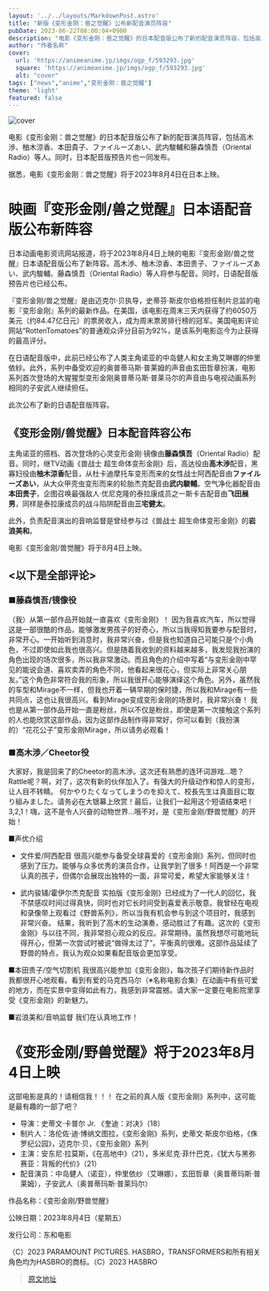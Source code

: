 ```yaml
---
layout: '../../layouts/MarkdownPost.astro'
title: "新版《变形金刚：兽之觉醒》公布新配音演员阵容"
pubDate: 2023-06-22T08:00:04+0900
description: "电影《变形金刚：兽之觉醒》的日本配音版公布了新的配音演员阵容，包括高木渉、柚木涼香、本田貴子、ファイルーズあい、武内駿輔和藤森慎吾（Oriental Radio）等人。"
author: "作者名称"
cover:
  url: 'https://animeanime.jp/imgs/ogp_f/593293.jpg'
  square: 'https://animeanime.jp/imgs/ogp_f/593293.jpg'
  alt: "cover"
tags: ["news","anime","变形金刚：兽之觉醒"]
theme: 'light'
featured: false
---
```


![cover](https://animeanime.jp/imgs/ogp_f/593293.jpg)

电影《变形金刚：兽之觉醒》的日本配音版公布了新的配音演员阵容，包括高木渉、柚木涼香、本田貴子、ファイルーズあい、武内駿輔和藤森慎吾（Oriental Radio）等人。同时，日本配音版预告片也一同发布。

据悉，电影《变形金刚：兽之觉醒》将于2023年8月4日在日本上映。

# 映画『变形金刚/兽之觉醒』日本语配音版公布新阵容

日本动画电影资讯网站报道，将于2023年8月4日上映的电影『变形金刚/兽之觉醒』日本语配音版公布了新阵容。高木渉、柚木涼香、本田贵子、ファイルーズあい、武内駿輔、藤森慎吾（Oriental Radio）等人将参与配音。同时，日语配音版预告片也已经公布。

『变形金刚/兽之觉醒』是由迈克尔·贝执导，史蒂芬·斯皮尔伯格担任制片总监的电影『变形金刚』系列的最新作品。在美国，该电影在周末三天内获得了约6050万美元（约84.47亿日元）的票房收入，成为周末票房排行榜的冠军。美国电影评论网站“RottenTomatoes”的普通观众评分目前为92%，是该系列电影迄今为止获得的最高评分。

在日语配音版中，此前已经公布了人类主角诺亚的中岛健人和女主角艾琳娜的仲里依紗。此外，系列中备受欢迎的奥普蒂马斯·普莱姆的声音由玄田哲章扮演，电影系列首次登场的大猩猩型变形金刚奥普蒂马斯·普莱马尔的声音由与电视动画系列相同的子安武人继续担任。

此次公布了新的日语配音版阵容。
## 《变形金刚/兽觉醒》日本配音阵容公布

主角诺亚的搭档、首次登场的心灵变形金刚·镜像由<b>藤森慎吾</b>（Oriental Radio）配音。同时，继TV动画《兽战士 超生命体变形金刚》后，高达役由<b>高木渉</b>配音，黑寡妇役由<b>柚木涼香</b>配音，从杜卡迪摩托车变形而来的女性战士阿西配音由<b>ファイルーズあい</b>，从大众甲壳虫变形而来的轮胎杰克配音由<b>武内駿輔</b>。空气净化器配音由<b>本田贵子</b>，企图召唤最强敌人·优尼克隆的泰拉康成员之一斯卡吉配音由<b>飞田展男</b>，同样是泰拉康成员的战斗陷阱配音由<b>三宅健太</b>。

此外，负责配音演出的音响监督是曾经参与过《兽战士 超生命体变形金刚》的<b>岩浪美和</b>。

电影《变形金刚/兽觉醒》将于8月4日上映。

## <以下是全部评论>

### ■藤森慎吾/镜像役

（我）从第一部作品开始就一直喜欢《变形金刚》！
因为我喜欢汽车，所以觉得这是一部很酷的作品，能够激发男孩子的好奇心，所以当我得知我要参与配音时，非常开心。一开始听到消息时，我非常兴奋，但是我也知道自己可能只是个小角色，不过即使如此我也很高兴。但是随着我收到的资料越来越多，我发现我扮演的角色出现的场次很多，所以我非常激动。而且角色的介绍中写着“与变形金刚中罕见的能说会道、喜欢卖弄的角色不同，他看起来很花心，但实际上非常关心朋友。”这个角色非常符合我的形象，所以我很开心能够演绎这个角色。另外，虽然我的车型和Mirage不一样，但我也开着一辆早期的保时捷，所以我和Mirage有一些共同点，这也让我很高兴。看到Mirage变成变形金刚的场景时，我非常兴奋！
我也是从第一部作品开始一直是粉丝，所以不仅是粉丝，即使是第一次接触这个系列的人也能欣赏这部作品，因为这部作品制作得非常好，你可以看到（我扮演的）“花花公子”变形金刚Mirage，所以请务必观看！</p><h3>■高木渉／Cheetor役</h3><p>大家好，我是回来了的Cheetor的高木渉。这次还有熟悉的连环词游戏...嗯？Rattle呢？啊，对了，这次有新的伙伴加入了。有强大的升级动作和惊人的变形，让人目不转睛。
何かやりたくなってしまうのを抑えて、校長先生は真面目に取り組みました。请务必在大银幕上欣赏！最后，让我们一起用这个短语结束吧！3,2,1！嗨，这不是令人兴奋的动物世界...哦不对，是《变形金刚/野兽觉醒》的开始！

■声优介绍
- 文件爱/阿西配音
很高兴能参与备受全球喜爱的《变形金刚》系列，但同时也感到了压力。能够与众多优秀的演员合作，让我学到了很多！阿西是一个非常认真的孩子，但偶尔会展现出独特的一面，非常可爱，希望大家能够关注！

- 武内骏辅/霍伊尔杰克配音
实拍版《变形金刚》已经成为了一代人的回忆，我不禁感叹时间过得真快，同时也对它长时间受到喜爱表示敬意。我曾经在电视和录像带上观看过《野兽系列》，所以当我有机会参与到这个项目时，我感到非常兴奋。
结果，我听到了高木的生动演奏，感动胜过了有趣。这次的《变形金刚》与以往不同，我非常担心观众的反应。非常期待。虽然我想尽可能地玩得开心，但第一次尝试时被说“做得太过了”。平衡真的很难。这部作品延续了野兽的特点，我认为观众如果看配音版会更加享受。 

■本田贵子/空气切割机
我很高兴能参加《变形金刚》，每次孩子们期待新作品时我都很开心地观看。看到有爱的马克西马尔（※名称电影合集）在动画中有些可爱的地方，而在实景中变得如此有力，我感到非常震撼。请大家一定要在电影院里享受《变形金刚》的新魅力。

■岩浪美和/音响监督
我们在认真地工作！
# 《变形金刚/野兽觉醒》将于2023年8月4日上映

这部电影是真的！请相信我！！！ 在之前的真人版《变形金刚》系列中，这可能是最有趣的一部了吧？

- 导演：史蒂文·卡普尔 Jr. 《奎迪：对决》（18）
- 制片人：洛伦佐·迪·博纳文图拉，《变形金刚》系列，史蒂文·斯皮尔伯格，《侏罗纪公园》，迈克尔·贝，《变形金刚》系列
- 主演：安东尼·拉莫斯，《在高地中》（21），多米尼克·菲什巴克，《犹大与黑弥赛亚：背叛的代价》（21）
- 配音演员：中岛健人（诺亚），仲里依纱（艾琳娜），玄田哲章（奥普蒂玛斯·普莱姆），子安武人（奥普蒂玛斯·普莱玛尔）

作品名称：《变形金刚/野兽觉醒》

公映日期：2023年8月4日（星期五）

发行公司：东和电影

（C）2023 PARAMOUNT PICTURES. HASBRO，TRANSFORMERS和所有相关角色均为HASBRO的商标。（C）2023 HASBRO

>[原文地址](https://animeanime.jp/article/2023/06/22/78091.html)  